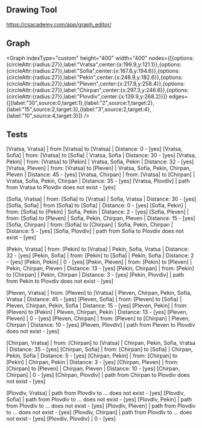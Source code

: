 ## Drawing Tool
https://csacademy.com/app/graph_editor/

## Graph
<Graph indexType="custom" height="400" width="400" nodes={[{options:{circleAttr:{radius:27}},label:"Vratsa",center:{x:199.9,y:121.1}},{options:{circleAttr:{radius:27}},label:"Sofia",center:{x:167.8,y:194.6}},{options:{circleAttr:{radius:27}},label:"Pekin",center:{x:248.9,y:182.6}},{options:{circleAttr:{radius:27}},label:"Pleven",center:{x:217.9,y:258.4}},{options:{circleAttr:{radius:27}},label:"Chirpan",center:{x:297.3,y:246.6}},{options:{circleAttr:{radius:27}},label:"Plovdiv",center:{x:139.9,y:268.2}}]} edges={[{label:"30",source:0,target:1},{label:"2",source:1,target:2},{label:"15",source:2,target:3},{label:"3",source:2,target:4},{label:"10",source:4,target:3}]} />

## Tests

[Vratsa, Vratsa] | from [Vratsa] to [Vratsa] | Distance: 0 - [yes]
[Vratsa, Sofia] | from: [Vratsa] to [Sofia] | Vratsa, Sofia | Distance: 30 - [yes]
[Vratsa, Pekin] | from: [Vratsa] to [Pekin] | Vratsa, Sofia, Pekin | Distance: 32 - [yes]
[Vratsa, Pleven] | from: [Vratsa] to [Pleven] | Vratsa, Sofia, Pekin, Chirpan, Pleven | Distance: 45 - [yes]
[Vratsa, Chirpan] | from: [Vratsa] to [Chirpan] | Vratsa, Sofia, Pekin, Chirpan | Distance: 35 - [yes]
[Vratsa, Plovdiv] | path from Vratsa to Plovdiv does not exist - [yes]

[Sofia, Vratsa] | from: [Sofia] to [Vratsa] | Sofia, Vratsa | Distance: 30 - [yes]
[Sofia, Sofia] | from [Sofia] to [Sofia] | Distance: 0 - [yes]
[Sofia, Pekin] | from: [Sofia] to [Pekin] | Sofia, Pekin | Distance: 2 - [yes]
[Sofia, Pleven] | from: [Sofia] to [Pleven] | Sofia, Pekin, Chirpan, Pleven | Distance: 15 - [yes]
[Sofia, Chirpan] | from: [Sofia] to [Chirpan] | Sofia, Pekin, Chirpan | Distance: 5 - [yes]
[Sofia, Plovdiv] | path from Sofia to Plovdiv does not exist - [yes]

[Pekin, Vratsa] | from: [Pekin] to [Vratsa] | Pekin, Sofia, Vratsa | Distance: 32 - [yes]
[Pekin, Sofia] | from: [Pekin] to [Sofia] | Pekin, Sofia | Distance: 2 - [yes]
[Pekin, Pekin] | 0 - [yes]
[Pekin, Pleven] | from: [Pekin] to [Pleven] | Pekin, Chirpan, Pleven | Distance: 13  - [yes]
[Pekin, Chirpan] | from: [Pekin] to [Chirpan] | Pekin, Chirpan | Distance: 3 - [yes]
[Pekin, Plovdiv] | path from Pekin to Plovdiv does not exist - [yes]

[Pleven, Vratsa] | from: [Pleven] to [Vratsa] | Pleven, Chirpan, Pekin, Sofia, Vratsa | Distance: 45 - [yes]
[Pleven, Sofia] | from: [Pleven] to [Sofia] | Pleven, Chirpan, Pekin, Sofia | Distance: 15 - [yes]
[Pleven, Pekin] | from: [Pleven] to [Pekin] | Pleven, Chirpan, Pekin | Distance: 13 - [yes]
[Pleven, Pleven] | 0 - [yes]
[Pleven, Chirpan] | from: [Pleven] to [Chirpan] | Pleven, Chirpan | Distance: 10 - [yes]
[Pleven, Plovdiv] | path from Pleven to Plovdiv does not exist - [yes]

[Chirpan, Vratsa] | from: [Chirpan] to [Vratsa] | Chirpan, Pekin, Sofia, Vratsa | Distance: 35 - [yes]
[Chirpan, Sofia] | from: [Chirpan] to [Sofia] | Chirpan, Pekin, Sofia | Distance: 5 - [yes]
[Chirpan, Pekin] | from: [Chirpan] to [Pekin] | Chirpan, Pekin | Distance: 3 - [yes]
[Chirpan, Pleven] | from: [Chirpan] to [Pleven] | Chirpan, Pleven | Distance: 10 - [yes]
[Chirpan, Chirpan] | 0 - [yes]
[Chirpan, Plovdiv] | path from Chirpan to Plovdiv does not exist - [yes]

[Plovdiv, Vratsa] | path from Plovdiv to ... does not exist - [yes]
[Plovdiv, Sofia] | path from Plovdiv to ... does not exist - [yes]
[Plovdiv, Pekin] | path from Plovdiv to ... does not exist - [yes]
[Plovdiv, Pleven] | path from Plovdiv to ... does not exist - [yes]
[Plovdiv, Chirpan] | path from Plovdiv to ... does not exist - [yes]
[Plovdiv, Plovdiv] | 0 - [yes]
